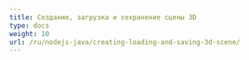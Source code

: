 ```yaml
---
title: Создание, загрузка и сохранение сцены 3D
type: docs
weight: 10
url: /ru/nodejs-java/creating-loading-and-saving-3d-scene/
---
```

